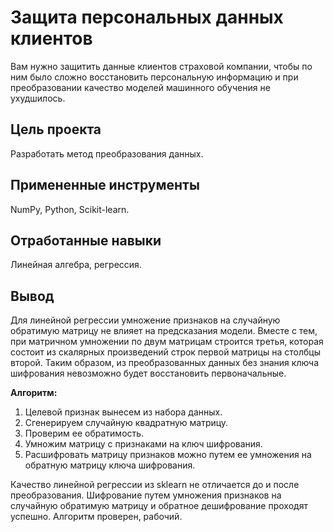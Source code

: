# Защита персональных данных клиентов

Вам нужно защитить данные клиентов страховой компании, чтобы по ним было сложно восстановить персональную информацию и при преобразовании качество моделей машинного обучения не ухудшилось.  

## Цель проекта
Разработать метод преобразования данных.

## Примененные инструменты
NumPy, Python, Scikit-learn.

## Отработанные навыки
Линейная алгебра, регрессия.

## Вывод

Для линейной регрессии умножение признаков на случайную обратимую матрицу не влияет на предсказания модели. Вместе с тем, при матричном умножении по двум матрицам строится третья, которая состоит из скалярных произведений строк первой матрицы на столбцы второй. Таким образом, из преобразованных данных без знания ключа шифрования невозможно будет восстановить первоначальные.

**Алгоритм:**  
1. Целевой признак вынесем из набора данных.
2. Сгенерируем случайную квадратную матрицу.
3. Проверим ее обратимость.
4. Умножим матрицу с признаками на ключ шифрования.
5. Расшифровать матрицу признаков можно путем ее умножения на обратную матрицу ключа шифрования.

Качество линейной регрессии из sklearn не отличается до и после преобразования. Шифрование путем умножения признаков на случайную обратимую матрицу и обратное дешифрование проходят успешно. Алгоритм проверен, рабочий.
